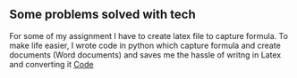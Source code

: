 

## Some problems solved with tech 

For some of my assignment I have to create latex file to capture formula. To make life easier, I wrote code in python which capture formula and create documents (Word documents) and saves me the hassle of writng in Latex and converting it 
[Code ](https://github.com/ParthDave111/Real-Life-Problem-Solutions-/blob/main/Python_to_docs_.ipynb)
